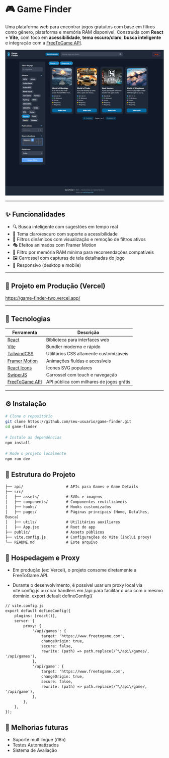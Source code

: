 # 🎮 Game Finder

Uma plataforma web para encontrar jogos gratuitos com base em filtros como gênero, plataforma e memória RAM disponível. Construída com **React + Vite**, com foco em **acessibilidade**, **tema escuro/claro**, **busca inteligente** e integração com a [FreeToGame API](https://www.freetogame.com/api-doc).

![Game Finder Preview](./src/assets/print-example.png)

---

## ✨ Funcionalidades

- 🔍 Busca inteligente com sugestões em tempo real
- 🎨 Tema claro/escuro com suporte a acessibilidade
- 🧠 Filtros dinâmicos com visualização e remoção de filtros ativos
- 🎭 Efeitos animados com Framer Motion
- 🧮 Filtro por memória RAM mínima para recomendações compatíveis
- 🖼️ Carrossel com capturas de tela detalhadas do jogo
- 📱 Responsivo (desktop e mobile)

---

## 📸 Projeto em Produção (Vercel)

https://game-finder-two.vercel.app/

---

## 🚀 Tecnologias

| Ferramenta                                                | Descrição                                |
| --------------------------------------------------------- | ---------------------------------------- |
| [React](https://reactjs.org)                              | Biblioteca para interfaces web           |
| [Vite](https://vitejs.dev)                                | Bundler moderno e rápido                 |
| [TailwindCSS](https://tailwindcss.com)                    | Utilitários CSS altamente customizáveis  |
| [Framer Motion](https://www.framer.com/motion/)           | Animações fluídas e acessíveis           |
| [React Icons](https://react-icons.github.io/react-icons/) | Ícones SVG populares                     |
| [SwiperJS](https://swiperjs.com/)                         | Carrossel com touch e navegação          |
| [FreeToGame API](https://www.freetogame.com/api-doc)      | API pública com milhares de jogos grátis |

---

## ⚙️ Instalação

```bash
# Clone o repositório
git clone https://github.com/seu-usuario/game-finder.git
cd game-finder

# Instale as dependências
npm install

# Rode o projeto localmente
npm run dev
```

## 🧪 Estrutura do Projeto

```plaintext
├── api/                   # APIs para Games e Game Details
├── src/
│   ├── assets/            # SVGs e imagens
│   ├── components/        # Componentes reutilizáveis
│   ├── hooks/             # Hooks customizados
│   ├── pages/             # Páginas principais (Home, Detalhes, Busca)
│   ├── utils/             # Utilitários auxiliares
│   ├── App.jsx            # Root do app
├── public/                # Assets públicos
├── vite.config.js         # Configurações do Vite (inclui proxy)
└── README.md              # Este arquivo
```

## 🔐 Hospedagem e Proxy

- Em produção (ex: Vercel), o projeto consome diretamente a FreeToGame API.

- Durante o desenvolvimento, é possível usar um proxy local via vite.config.js ou criar handlers em /api para facilitar o uso com o mesmo domínio.
  export default defineConfig({

```plaintext
// vite.config.js
export default defineConfig({
	plugins: [react()],
	server: {
		proxy: {
			'/api/games': {
				target: 'https://www.freetogame.com',
				changeOrigin: true,
				secure: false,
				rewrite: (path) => path.replace(/^\/api\/games/, '/api/games'),
			},
			'/api/game': {
				target: 'https://www.freetogame.com',
				changeOrigin: true,
				secure: false,
				rewrite: (path) => path.replace(/^\/api\/game/, '/api/game'),
			},
		},
	},
});

```

## 📌 Melhorias futuras

- Suporte multilíngue (i18n)
- Testes Automatizados
- Sistema de Avaliação
